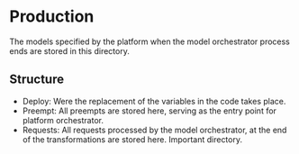 # Production

The models specified by the platform when the model orchestrator process ends are stored in this directory.

Structure
--------

- Deploy: Were the replacement of the variables in the code takes place.
- Preempt: All preempts are stored here, serving as the entry point for platform orchestrator.
- Requests: All requests processed by the model orchestrator, at the end of the transformations are stored here. Important directory.